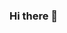 ### Hi there 👋

<!--
**Patate4466/Patate4466** is a ✨ _special_ ✨ repository because its `README.md` (this file) appears on your GitHub profile.

Here are some ideas to get you started:

